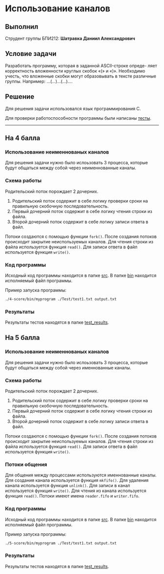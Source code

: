 # Использование каналов

## Выполнил

Струдент группы БПИ212: **Шатравка Даниил Александрович**

## Условие задачи

Разработать программу, которая в заданной ASCII-строке опреде-
ляет корректность вложенности круглых скобок «(» и «)».
Необходимо учесть, что вложенные скобки могут образовывать в
тексте различные группы. Например: ...(...)...(...)....

## Решение

Для решения задачи использовался язык программирования C.

Для проверки работоспособности программы были написаны [тесты](./Test/).

---

## На 4 балла

### Использование неименнованых каналов

Для решения задачи нужно было ислоьзовать 3 процесса, которые будут общаться между собой через неименнованные каналы.

### Схема работы

Родительский поток порождает 2 дочерних.

1. Родительский поток содержит в себе логику проверки сроки на правильную скобочную последовательность.
2. Первый дочерний поток содержит в себе логику чтения строки из файла.
3. Второй дочерний поток содержит в себе логику записи ответа в файл.

Потоки создаются с помощью функции `fork()`.
После создания потоков происходит закрытие неиспользуемых каналов.
Для чтения строки из файла используется функция `read()`.
Для записи ответа в файл используется функция `write()`.

### Код программы

Исходный код программы находится в папке [src](./4-score/src/).
В папке [bin](./4-score/bin/) находится исполняемый файл программы.

Пример запуска программы:

```bash
./4-score/bin/myprogram ./Test/test1.txt output.txt
```

### Результаты

Результаты тестов находятся в папке [test_results](./4-score/test_results/).

## На 5 балла

### Использование неименнованых каналов

Для решения задачи нужно было ислоьзовать 3 процесса, которые будут общаться между собой через именнованные каналы.

### Схема работы

Родительский поток порождает 2 дочерних.

1. Родительский поток содержит в себе логику проверки сроки на правильную скобочную последовательность.
2. Первый дочерний поток содержит в себе логику чтения строки из файла.
3. Второй дочерний поток содержит в себе логику записи ответа в файл.

Потоки создаются с помощью функции `fork()`.
После создания потоков происходит закрытие неиспользуемых каналов.
Для чтения строки из файла используется функция `read()`.
Для записи ответа в файл используется функция `write()`.

### Потоки общения

Для общения между процессами используются именнованные каналы.
Для создания канала используется функция `mkfifo()`.
Для удаления канала используется функция `unlink()`.
Для записи в канал используется функция `write()`.
Для чтения из канала используется функция `read()`.
Потоки имеют имена `reader.fifo` и `writer.fifo`.

### Код программы

Исходный код программы находится в папке [src](./5-score/src/).
В папке [bin](./5-score/bin/) находится исполняемый файл программы.

Пример запуска программы:

```bash
./5-score/bin/myprogram ./Test/test1.txt output.txt
```

### Результаты

Результаты тестов находятся в папке [test_results](./5-score/test_results/).
